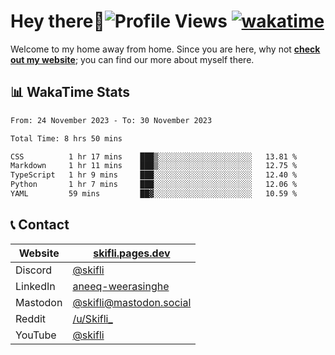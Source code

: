 # Hey there:wave:![Profile Views](https://komarev.com/ghpvc/?username=skifli) [![wakatime](https://wakatime.com/badge/user/b4317b02-0c6d-457b-82a4-a448b8a8d1df.svg)](https://wakatime.com/@b4317b02-0c6d-457b-82a4-a448b8a8d1df)

Welcome to my home away from home. Since you are here, why not [**check out my website**](https://skifli.pages.dev); you can find our more about myself there.

## 📊 WakaTime Stats

<!--START_SECTION:waka-->

```txt
From: 24 November 2023 - To: 30 November 2023

Total Time: 8 hrs 50 mins

CSS          1 hr 17 mins    ███▒░░░░░░░░░░░░░░░░░░░░░   13.81 %
Markdown     1 hr 11 mins    ███▒░░░░░░░░░░░░░░░░░░░░░   12.75 %
TypeScript   1 hr 9 mins     ███░░░░░░░░░░░░░░░░░░░░░░   12.40 %
Python       1 hr 7 mins     ███░░░░░░░░░░░░░░░░░░░░░░   12.06 %
YAML         59 mins         ██▓░░░░░░░░░░░░░░░░░░░░░░   10.59 %
```

<!--END_SECTION:waka-->

## 📞 Contact

| Website   | [skifli.pages.dev](https://skifli.pages.dev)                       |
| --------- | ------------------------------------------------------------------ |
| Discord   | [@skifli](https://discord.com/users/1072069875993956372)           |
| LinkedIn  | [aneeq-weerasinghe](https://www.linkedin.com/in/aneeq-weerasinghe) |
| Mastodon  | [@skifli@mastodon.social](https://mastodon.social/@skifli)         |
| Reddit    | [/u/Skifli_](https://www.reddit.com/user/skifli_)                  |
| YouTube   | [@skifli](https://www.youtube.com/channel/@skifli)                 |
